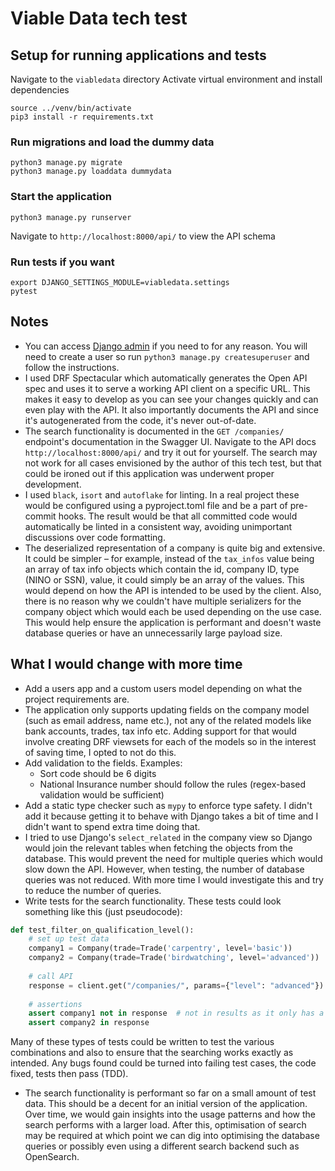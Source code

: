 # Viable Data tech test
## Setup for running applications and tests
Navigate to the `viabledata` directory
Activate virtual environment and install dependencies
```
source ../venv/bin/activate
pip3 install -r requirements.txt
```

### Run migrations and load the dummy data
```
python3 manage.py migrate
python3 manage.py loaddata dummydata
```
### Start the application
```
python3 manage.py runserver
```

Navigate to `http://localhost:8000/api/` to view the API schema

### Run tests if you want
```
export DJANGO_SETTINGS_MODULE=viabledata.settings
pytest
```

## Notes
* You can access [Django admin](http://localhost:8000/admin/) if you need to for any reason. You will need to create a user so run `python3 manage.py createsuperuser` and follow the instructions.
* I used DRF Spectacular which automatically generates the Open API spec and uses it to serve a working API client on a specific URL. This makes it easy to develop as you can see your changes quickly and can even play with the API. It also importantly documents the API and since it's autogenerated from the code, it's never out-of-date.
* The search functionality is documented in the `GET /companies/` endpoint's documentation in the Swagger UI. Navigate to the API docs `http://localhost:8000/api/` and try it out for yourself. The search may not work for all cases envisioned by the author of this tech test, but that could be ironed out if this application was underwent proper development.
* I used `black`, `isort` and `autoflake` for linting. In a real project these would be configured using a pyproject.toml file and be a part of pre-commit hooks. The result would be that all committed code would automatically be linted in a consistent way, avoiding unimportant discussions over code formatting.
* The deserialized representation of a company is quite big and extensive. It could be simpler – for example, instead of the `tax_infos` value being an array of tax info objects which contain the id, company ID, type (NINO or SSN), value, it could simply be an array of the values. This would depend on how the API is intended to be used by the client. Also, there is no reason why we couldn't have multiple serializers for the company object which would each be used depending on the use case. This would help ensure the application is performant and doesn't waste database queries or have an unnecessarily large payload size. 

## What I would change with more time
* Add a users app and a custom users model depending on what the project requirements are.
* The application only supports updating fields on the company model (such as email address, name etc.), not any of the related models like bank accounts, trades, tax info etc. Adding support for that would involve creating DRF viewsets for each of the models so in the interest of saving time, I opted to not do this.
* Add validation to the fields. Examples:
  * Sort code should be 6 digits
  * National Insurance number should follow the rules (regex-based validation would be sufficient)
* Add a static type checker such as `mypy` to enforce type safety. I didn't add it because getting it to behave with Django takes a bit of time and I didn't want to spend extra time doing that. 
* I tried to use Django's `select_related` in the company view so Django would join the relevant tables when fetching the objects from the database. This would prevent the need for multiple queries which would slow down the API. However, when testing, the number of database queries was not reduced. With more time I would investigate this and try to reduce the number of queries.
* Write tests for the search functionality. These tests could look something like this (just pseudocode):
```python
def test_filter_on_qualification_level():
    # set up test data
    company1 = Company(trade=Trade('carpentry', level='basic'))
    company2 = Company(trade=Trade('birdwatching', level='advanced'))
    
    # call API
    response = client.get("/companies/", params={"level": "advanced"})
    
    # assertions
    assert company1 not in response  # not in results as it only has a basic trade
    assert company2 in response
```
Many of these types of tests could be written to test the various combinations and also to ensure that the searching works exactly as intended. Any bugs found could be turned into failing test cases, the code fixed, tests then pass (TDD).
* The search functionality is performant so far on a small amount of test data. This should be a decent for an initial version of the application. Over time, we would gain insights into the usage patterns and how the search performs with a larger load. After this, optimisation of search may be required at which point we can dig into optimising the database queries or possibly even using a different search backend such as OpenSearch.